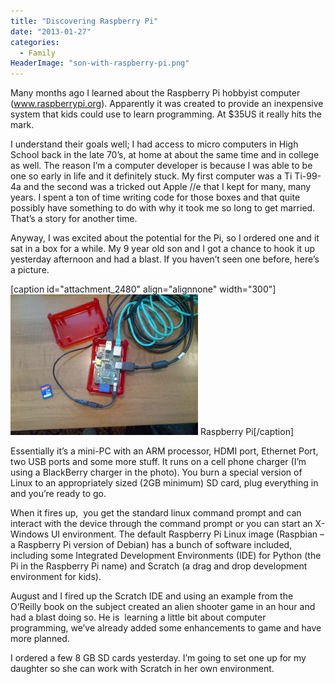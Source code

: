 ```yaml
---
title: "Discovering Raspberry Pi"
date: "2013-01-27"
categories: 
  - Family
HeaderImage: "son-with-raspberry-pi.png"
---
```


Many months ago I learned about the Raspberry Pi hobbyist computer (www.raspberrypi.org). Apparently it was created to provide an inexpensive system that kids could use to learn programming. At $35US it really hits the mark.

I understand their goals well; I had access to micro computers in High School back in the late 70’s, at home at about the same time and in college as well. The reason I’m a computer developer is because I was able to be one so early in life and it definitely stuck. My first computer was a Ti Ti-99-4a and the second was a tricked out Apple //e that I kept for many, many years. I spent a ton of time writing code for those boxes and that quite possibly have something to do with why it took me so long to get married. That’s a story for another time.

Anyway, I was excited about the potential for the Pi, so I ordered one and it sat in a box for a while. My 9 year old son and I got a chance to hook it up yesterday afternoon and had a blast. If you haven’t seen one before, here’s a picture.

\[caption id="attachment\_2480" align="alignnone" width="300"\][![Raspberry Pi](images/raspberry-pi-300x225.png)](http://www.thewargos.com/wp-content/uploads/2013/01/raspberry-pi.png) Raspberry Pi\[/caption\]

Essentially it’s a mini-PC with an ARM processor, HDMI port, Ethernet Port, two USB ports and some more stuff. It runs on a cell phone charger (I’m using a BlackBerry charger in the photo). You burn a special version of Linux to an appropriately sized (2GB minimum) SD card, plug everything in and you’re ready to go.

When it fires up,  you get the standard linux command prompt and can interact with the device through the command prompt or you can start an X-Windows UI environment. The default Raspberry Pi Linux image (Raspbian – a Raspberry Pi version of Debian) has a bunch of software included, including some Integrated Development Environments (IDE) for Python (the Pi in the Raspberry Pi name) and Scratch (a drag and drop development environment for kids).

August and I fired up the Scratch IDE and using an example from the O’Reilly book on the subject created an alien shooter game in an hour and had a blast doing so. He is  learning a little bit about computer programming, we’ve already added some enhancements to game and have more planned.

I ordered a few 8 GB SD cards yesterday. I’m going to set one up for my daughter so she can work with Scratch in her own environment.
